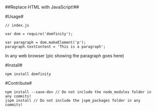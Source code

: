 ##Replace HTML with JavaScript!##

#Usage#

```
// index.js

var dom = require('domfinity');

var paragraph = dom.makeElement('p');
paragraph.textContent = 'This is a paragraph';

```
In any web browser
(pic showing the paragraph goes here)


#Install#
```
npm install domfinity
```




#Contribute#

```
npm install --save-dev // Do not include the node_modules folder in any commits!
jspm install // Do not include the jspm_packages folder in any commits!
```
